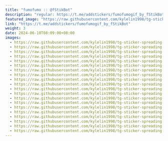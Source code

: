 ```yaml
---
title: "fumofumo :: @fStikBot"
description: "regular: https://t.me/addstickers/fumofumogif_by_fStikBot"
featured_image: "https://raw.githubusercontent.com/kylelin1998/tg-sticker-spreading-worldwide-images/main/img/bd55fdc6-2643-4d1c-8adc-6e7eacea99fb.jpg"
link: "https://t.me/addstickers/fumofumogif_by_fStikBot"
weight: 3
date: 2024-06-10T08:09:00+08:00
images:
  - https://raw.githubusercontent.com/kylelin1998/tg-sticker-spreading-worldwide-images/main/img/bd55fdc6-2643-4d1c-8adc-6e7eacea99fb.jpg
  - https://raw.githubusercontent.com/kylelin1998/tg-sticker-spreading-worldwide-images/main/img/b1a305dc-6c25-4540-8bf7-cb2d2982b8c9.jpg
  - https://raw.githubusercontent.com/kylelin1998/tg-sticker-spreading-worldwide-images/main/img/2bdd5e0a-45d5-47dd-b95a-57f3d1b89ca9.jpg
  - https://raw.githubusercontent.com/kylelin1998/tg-sticker-spreading-worldwide-images/main/img/35cf4c3d-dab1-4ede-ae16-2d626ad4112f.jpg
  - https://raw.githubusercontent.com/kylelin1998/tg-sticker-spreading-worldwide-images/main/img/b7e1711c-f16a-4676-88e1-cd88ca581428.jpg
  - https://raw.githubusercontent.com/kylelin1998/tg-sticker-spreading-worldwide-images/main/img/4248d288-d765-4726-88c5-cdd0f8507e95.jpg
  - https://raw.githubusercontent.com/kylelin1998/tg-sticker-spreading-worldwide-images/main/img/fb18c29b-0c19-4e2b-bcff-9eac4d4951d8.jpg
  - https://raw.githubusercontent.com/kylelin1998/tg-sticker-spreading-worldwide-images/main/img/da3fa2be-24b1-4e81-8d7b-5943ea1ac282.jpg
  - https://raw.githubusercontent.com/kylelin1998/tg-sticker-spreading-worldwide-images/main/img/f4915565-3124-4446-88d3-ca715610bac3.jpg
  - https://raw.githubusercontent.com/kylelin1998/tg-sticker-spreading-worldwide-images/main/img/610d1c3f-509c-4fd6-8289-c95b0b2fdf23.jpg
  - https://raw.githubusercontent.com/kylelin1998/tg-sticker-spreading-worldwide-images/main/img/d311b84e-74b7-45bc-baf4-23396b2cf076.jpg
  - https://raw.githubusercontent.com/kylelin1998/tg-sticker-spreading-worldwide-images/main/img/a97c14c2-c67c-46da-9e5d-479c023f0594.jpg
  - https://raw.githubusercontent.com/kylelin1998/tg-sticker-spreading-worldwide-images/main/img/0bbb298e-9fdc-473b-97e7-8fd9baa41d80.jpg
  - https://raw.githubusercontent.com/kylelin1998/tg-sticker-spreading-worldwide-images/main/img/9f76d143-59ac-4cf9-ad87-c8b3935ca356.jpg
  - https://raw.githubusercontent.com/kylelin1998/tg-sticker-spreading-worldwide-images/main/img/7c46f560-f1c5-41ab-bbf9-7b05fdfaac95.jpg
  - https://raw.githubusercontent.com/kylelin1998/tg-sticker-spreading-worldwide-images/main/img/e4feca13-322e-43c0-aef6-b8984a756007.jpg
  - https://raw.githubusercontent.com/kylelin1998/tg-sticker-spreading-worldwide-images/main/img/7d042d9c-29fc-4fe6-a6c6-90cf6caf0f0b.jpg
  - https://raw.githubusercontent.com/kylelin1998/tg-sticker-spreading-worldwide-images/main/img/5d3f4150-e27e-4f17-b72e-3dae648e7604.jpg
  - https://raw.githubusercontent.com/kylelin1998/tg-sticker-spreading-worldwide-images/main/img/b1c7b3b2-5d0f-42e6-bc87-5b2ee70a2329.jpg
  - https://raw.githubusercontent.com/kylelin1998/tg-sticker-spreading-worldwide-images/main/img/31c31b7e-e16b-46b1-9c66-a999d460612f.jpg
---
```

